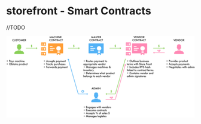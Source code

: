 # storefront - Smart Contracts

//TODO


<img src="https://github.com/joeb000/storefront/blob/master/docs/pics/storefront_contracts.png" align="left" width="780" >
